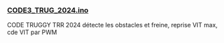 
### [CODE3_TRUG_2024.ino](https://github.com/CedricChauvet/Robotique_et_TRR2024/blob/main/Truggy/codes/CODE3_TRUG_2024.ino)
CODE TRUGGY TRR 2024 détecte les obstacles et freine, reprise VIT max, cde VIT par PWM
